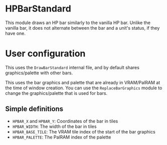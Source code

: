
# HPBarStandard

This module draws an HP bar similarly to the vanilla HP bar. Unlike the vanilla bar, it does not alternate between the bar and a unit's status, if they have one.

# User configuration

This uses the `DrawBarStandard` internal file, and by default shares graphics/palette with other bars.

This uses the bar graphics and palette that are already in VRAM/PalRAM at the time of window creation. You can use the `ReplaceBarGraphics` module to change the graphics/palette that is used for bars.

## Simple definitions

  * `HPBAR_X` and `HPBAR_Y`: Coordinates of the bar in tiles
  * `HPBAR_WIDTH`: The width of the bar in tiles
  * `HPBAR_BASE_TILE`: The VRAM tile index of the start of the bar graphics
  * `HPBAR_PALETTE`: The PalRAM index of the palette
